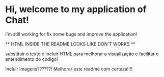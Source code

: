 <h1>Hi, welcome to my application of Chat!</h1>

I'm still working for fix some bugs and improve the application!

** HTML INSIDE THE README LOOKS LIKE DON'T WORKS **







substituir o texto e incluir HTML para melhorar a visualização e facilitar o entendimento do codigo!

Incluir imagens??????!
Melhorar este readme com certeza!!!!
